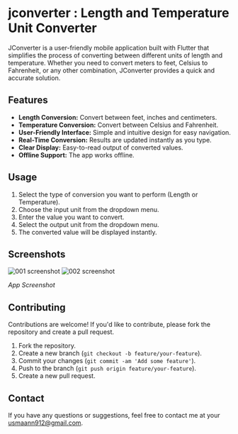 



# jconverter :  Length and Temperature Unit Converter

JConverter is a user-friendly mobile application 
built with Flutter that simplifies the process 
of converting between different units of length and temperature.
Whether you need to convert meters to feet, Celsius to Fahrenheit,
or any other combination, JConverter provides a quick and accurate solution.




## Features

-   **Length Conversion:** Convert between  feet, inches and centimeters.
-   **Temperature Conversion:** Convert between Celsius and Fahrenheit.
-   **User-Friendly Interface:** Simple and intuitive design for easy navigation.
-   **Real-Time Conversion:** Results are updated instantly as you type.
-   **Clear Display:** Easy-to-read output of converted values.
-   **Offline Support:** The app works offline.


## Usage

1.  Select the type of conversion you want to perform (Length or Temperature).
2.  Choose the input unit from the dropdown menu.
3.  Enter the value you want to convert.
4.  Select the output unit from the dropdown menu.
5.  The converted value will be displayed instantly.

## Screenshots


![001 screenshot](https://github.com/user-attachments/assets/c530fa8e-a1db-4186-a82d-689a65350a2a)
![002 screenshot](https://github.com/user-attachments/assets/311832c1-6be3-4b81-a653-00b81f22ed0b)

*App Screenshot*


## Contributing

Contributions are welcome! If you'd like to contribute, please fork the repository and create a pull request.

1.  Fork the repository.
2.  Create a new branch (`git checkout -b feature/your-feature`).
3.  Commit your changes (`git commit -am 'Add some feature'`).
4.  Push to the branch (`git push origin feature/your-feature`).
5.  Create a new pull request.


## Contact

If you have any questions or suggestions,
feel free to contact me at your usmaann912@gmail.com.
